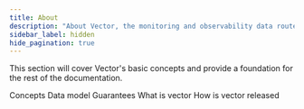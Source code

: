 ```yaml
---
title: About
description: "About Vector, the monitoring and observability data router"
sidebar_label: hidden
hide_pagination: true
---
```


This section will cover Vector's basic concepts and provide a foundation
for the rest of the documentation.

<Jump to="/docs/about/concepts/">Concepts</Jump>
<Jump to="/docs/about/data-model/">Data model</Jump>
<Jump to="/docs/about/guarantees/">Guarantees</Jump>
<Jump to="/docs/about/what-is-vector/">What is vector</Jump>
<Jump to="/docs/about/release-process/">How is vector released</Jump>
